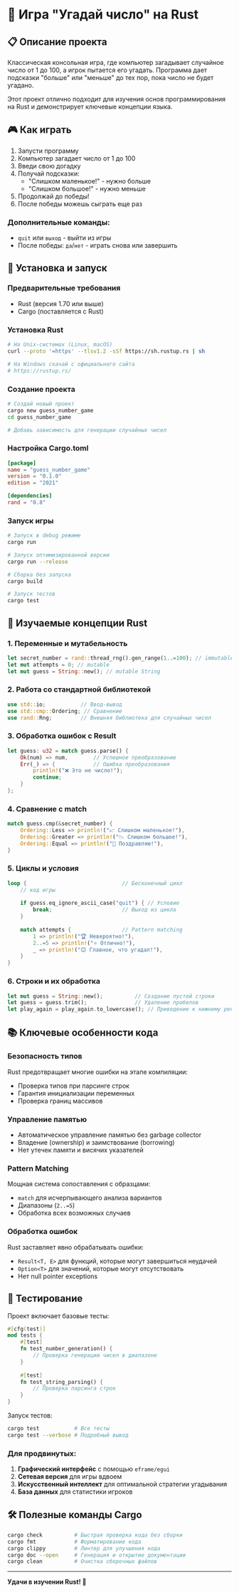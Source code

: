# 🎯 Игра "Угадай число" на Rust

## 📋 Описание проекта

Классическая консольная игра, где компьютер загадывает случайное число от 1 до 100, а игрок пытается его угадать. Программа дает подсказки "больше" или "меньше" до тех пор, пока число не будет угадано.

Этот проект отлично подходит для изучения основ программирования на Rust и демонстрирует ключевые концепции языка.

## 🎮 Как играть

1. Запусти программу
2. Компьютер загадает число от 1 до 100
3. Введи свою догадку
4. Получай подсказки:
   - "Слишком маленькое!" - нужно больше
   - "Слишком большое!" - нужно меньше
5. Продолжай до победы!
6. После победы можешь сыграть еще раз

### Дополнительные команды:
- `quit` или `выход` - выйти из игры
- После победы: `да`/`нет` - играть снова или завершить

## 🚀 Установка и запуск

### Предварительные требования
- Rust (версия 1.70 или выше)
- Cargo (поставляется с Rust)

### Установка Rust
```bash
# На Unix-системах (Linux, macOS)
curl --proto '=https' --tlsv1.2 -sSf https://sh.rustup.rs | sh

# На Windows скачай с официального сайта
# https://rustup.rs/
```

### Создание проекта
```bash
# Создай новый проект
cargo new guess_number_game
cd guess_number_game

# Добавь зависимость для генерации случайных чисел
```

### Настройка Cargo.toml
```toml
[package]
name = "guess_number_game"
version = "0.1.0"
edition = "2021"

[dependencies]
rand = "0.8"
```

### Запуск игры
```bash
# Запуск в debug режиме
cargo run

# Запуск оптимизированной версии
cargo run --release

# Сборка без запуска
cargo build

# Запуск тестов
cargo test
```

## 🔧 Изучаемые концепции Rust

### 1. Переменные и мутабельность
```rust
let secret_number = rand::thread_rng().gen_range(1..=100); // immutable
let mut attempts = 0; // mutable
let mut guess = String::new(); // mutable String
```

### 2. Работа со стандартной библиотекой
```rust
use std::io;           // Ввод-вывод
use std::cmp::Ordering; // Сравнение
use rand::Rng;         // Внешняя библиотека для случайных чисел
```

### 3. Обработка ошибок с Result
```rust
let guess: u32 = match guess.parse() {
    Ok(num) => num,        // Успешное преобразование
    Err(_) => {            // Ошибка преобразования
        println!("❌ Это не число!");
        continue;
    }
};
```

### 4. Сравнение с match
```rust
match guess.cmp(&secret_number) {
    Ordering::Less => println!("📈 Слишком маленькое!"),
    Ordering::Greater => println!("📉 Слишком большое!"),
    Ordering::Equal => println!("🎉 Поздравляю!"),
}
```

### 5. Циклы и условия
```rust
loop {                              // Бесконечный цикл
    // код игры
    
    if guess.eq_ignore_ascii_case("quit") { // Условие
        break;                      // Выход из цикла
    }
    
    match attempts {                // Pattern matching
        1 => println!("🏆 Невероятно!"),
        2..=5 => println!("⭐ Отлично!"),
        _ => println!("😊 Главное, что угадал!"),
    }
}
```

### 6. Строки и их обработка
```rust
let mut guess = String::new();          // Создание пустой строки
let guess = guess.trim();               // Удаление пробелов
let play_again = play_again.to_lowercase(); // Приведение к нижнему регистру
```

## 📚 Ключевые особенности кода

### Безопасность типов
Rust предотвращает многие ошибки на этапе компиляции:
- Проверка типов при парсинге строк
- Гарантия инициализации переменных
- Проверка границ массивов

### Управление памятью
- Автоматическое управление памятью без garbage collector
- Владение (ownership) и заимствование (borrowing)
- Нет утечек памяти и висячих указателей

### Pattern Matching
Мощная система сопоставления с образцами:
- `match` для исчерпывающего анализа вариантов
- Диапазоны (`2..=5`)
- Обработка всех возможных случаев

### Обработка ошибок
Rust заставляет явно обрабатывать ошибки:
- `Result<T, E>` для функций, которые могут завершиться неудачей
- `Option<T>` для значений, которые могут отсутствовать
- Нет null pointer exceptions

## 🧪 Тестирование

Проект включает базовые тесты:

```rust
#[cfg(test)]
mod tests {
    #[test]
    fn test_number_generation() {
        // Проверка генерации чисел в диапазоне
    }
    
    #[test]
    fn test_string_parsing() {
        // Проверка парсинга строк
    }
}
```

Запуск тестов:
```bash
cargo test           # Все тесты
cargo test --verbose # Подробный вывод
```


### Для продвинутых:
1. **Графический интерфейс** с помощью `eframe/egui`
2. **Сетевая версия** для игры вдвоем
3. **Искусственный интеллект** для оптимальной стратегии угадывания
4. **База данных** для статистики игроков

## 🛠️ Полезные команды Cargo

```bash
cargo check          # Быстрая проверка кода без сборки
cargo fmt            # Форматирование кода
cargo clippy         # Линтер для улучшения кода
cargo doc --open     # Генерация и открытие документации
cargo clean          # Очистка сборочных файлов
```

---

**Удачи в изучении Rust! 🦀**
